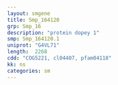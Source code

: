 ```yaml
---
layout: smgene
title: Smp_164120
grp: Smp_16
description: "protein dopey 1"
smp: Smp_164120.1
uniprot: "G4VL71"
length:  2268
cdd: "COG5221, cl04407, pfam04118"
kk: ns
categories: sm
---
```

